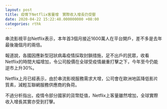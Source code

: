 ```yaml
---
layout: post
title: 疫情下Netflix客量增　實際收入增長仍受壓
date: 2020-04-22 15:22:48.000000000 +08:00
categories: rthk
---
```


串流影視平台Netflix表示，本年首3個月接近1600萬人在平台開戶，差不多是去年最後幾個月的兩倍。

報道說，各國因應新型冠狀病毒疫情採取封鎖措施，足不出戶的民眾，收看Netflix的時間大幅增加，令公司股價在全球受疫情嚴重打擊之下，今年至今仍能逆市上升30%。

Netflix上月已經表示，由於串流影視服務需求大增，公司會在歐洲地區降低影片質素，減輕互聯網服務供應商的負荷。

不過分析指出，疫情令部分國家的貨幣貶值，Netflix上客量雖然增加，全球實際收入增長其實亦受到打擊。
